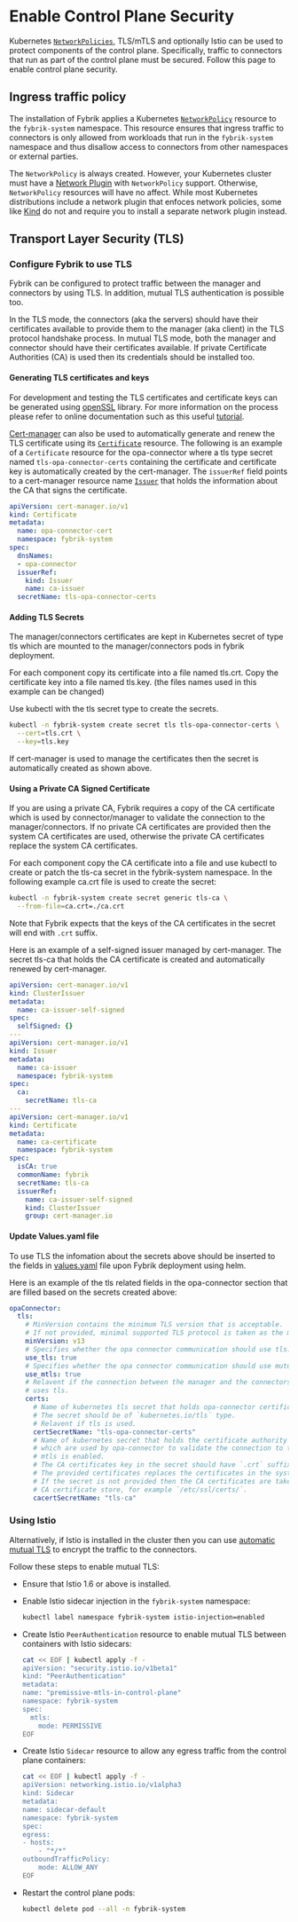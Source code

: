 # Enable Control Plane Security

<!-- TODO: once the Helm chart is ready change the text in the Mutual TLS section  -->

Kubernetes [`NetworkPolicies`](https://kubernetes.io/docs/concepts/services-networking/network-policies/), TLS/mTLS and optionally Istio can be used to protect components of the control plane. Specifically, traffic to connectors that run as part of the control plane must be secured. Follow this page to enable control plane security.


## Ingress traffic policy

The installation of Fybrik applies a Kubernetes [`NetworkPolicy`](https://kubernetes.io/docs/concepts/services-networking/network-policies/) resource to the `fybrik-system` namespace. This resource ensures that ingress traffic to connectors is only allowed from workloads that run in the `fybrik-system` namespace and thus disallow access to connectors from other namespaces or external parties.

The `NetworkPolicy` is always created. However, your Kubernetes cluster must have a [Network Plugin](https://kubernetes.io/docs/concepts/extend-kubernetes/compute-storage-net/network-plugins/) with `NetworkPolicy` support. Otherwise, `NetworkPolicy` resources will have no affect. While most Kubernetes distributions include a network plugin that enfoces network policies, some like [Kind](https://kind.sigs.k8s.io/) do not and require you to install a separate network plugin instead.

## Transport Layer Security (TLS)

### Configure Fybrik to use TLS

Fybrik can be configured to protect traffic between the manager and connectors by using TLS. In addition, mutual TLS authentication is possible too.
 
In the TLS mode, the connectors (aka the servers) should have their certificates available to provide them to the manager (aka client) in the TLS protocol handshake process. In mutual TLS mode, both the manager and connector should have their certificates available. If private Certificate Authorities (CA) is used then its credentials should be installed too.

#### Generating TLS certificates and keys

For development and testing the TLS certificates and certificate keys can be generated using [openSSL](https://en.wikipedia.org/wiki/OpenSSL) library. For more information on the process please refer to online documentation such as this useful [tutorial](https://www.youtube.com/watch?v=7YgaZIFn7mY).

[Cert-manager](https://cert-manager.io/) can also be used to automatically generate and renew the TLS certificate using its [`Certificate`](https://cert-manager.io/docs/concepts/certificate/) resource. The following is an example of a `Certificate` resource for the opa-connector where a tls type secret named `tls-opa-connector-certs` containing the certificate and certificate key is automatically created by the cert-manager. The `issuerRef` field points to a cert-manager resource name [`Issuer`](https://cert-manager.io/docs/configuration/ca/) that holds the information about the CA that signs the certificate.

```yaml
apiVersion: cert-manager.io/v1
kind: Certificate
metadata:
  name: opa-connector-cert
  namespace: fybrik-system
spec:
  dnsNames:
  - opa-connector
  issuerRef:
    kind: Issuer
    name: ca-issuer
  secretName: tls-opa-connector-certs

```

#### Adding TLS Secrets

The manager/connectors certificates are kept in Kubernetes secret of type tls which are mounted to the manager/connectors pods in fybrik deployment.

For each component copy its certificate into a file named tls.crt. Copy the certificate key into a file named tls.key. (the files names used in this example can be changed)

Use kubectl with the tls secret type to create the secrets.

```bash
kubectl -n fybrik-system create secret tls tls-opa-connector-certs \
  --cert=tls.crt \
  --key=tls.key
```

If cert-manager is used to manage the certificates then the secret is automatically created as shown above.

#### Using a Private CA Signed Certificate

If you are using a private CA, Fybrik requires a copy of the CA certificate which is used by connector/manager to validate the connection to the manager/connectors.
If no private CA certificates are provided then the system CA certificates are used, otherwise the private CA certificates replace the system CA certificates.

For each component copy the CA certificate into a file and use kubectl to create or patch the tls-ca secret in the fybrik-system namespace. In the following example ca.crt file is used to create the secret:

```bash
kubectl -n fybrik-system create secret generic tls-ca \
  --from-file=ca.crt=./ca.crt
```

Note that Fybrik expects that the keys of the CA certificates in the secret will end with `.crt` suffix.

Here is an example of a self-signed issuer managed by cert-manager. The secret tls-ca that holds the CA certificate
is created and automatically renewed by cert-manager.

```yaml
apiVersion: cert-manager.io/v1
kind: ClusterIssuer
metadata:
  name: ca-issuer-self-signed
spec:
  selfSigned: {}
---
apiVersion: cert-manager.io/v1
kind: Issuer
metadata:
  name: ca-issuer
  namespace: fybrik-system
spec:
  ca:
    secretName: tls-ca
---
apiVersion: cert-manager.io/v1
kind: Certificate
metadata:
  name: ca-certificate
  namespace: fybrik-system
spec:
  isCA: true
  commonName: fybrik
  secretName: tls-ca
  issuerRef:
    name: ca-issuer-self-signed
    kind: ClusterIssuer
    group: cert-manager.io
```

#### Update Values.yaml file

To use TLS the infomation about the secrets above should be inserted to the fields in [values.yaml](https://github.com/fybrik/fybrik/blob/master/charts/fybrik/values.yaml) file upon Fybrik deployment using helm.

Here is an example of the tls related fields in the opa-connector section that are filled based on the secrets created above:

```yaml
opaConnector:
  tls:
    # MinVersion contains the minimum TLS version that is acceptable.
    # If not provided, minimal supported TLS protocol is taken as the minimum.
    minVersion: v13
    # Specifies whether the opa connector communication should use tls.
    use_tls: true
    # Specifies whether the opa connector communication should use mutual tls.
    use_mtls: true
    # Relavent if the connection between the manager and the connectors
    # uses tls.
    certs:
      # Name of kubernetes tls secret that holds opa-connector certificates.
      # The secret should be of `kubernetes.io/tls` type.
      # Relavent if tls is used.
      certSecretName: "tls-opa-connector-certs"
      # Name of kubernetes secret that holds the certificate authority (CA) certificates
      # which are used by opa-connector to validate the connection to the manager if
      # mtls is enabled.
      # The CA certificates key in the secret should have `.crt` suffix.
      # The provided certificates replaces the certificates in the system CA certificate store.
      # If the secret is not provided then the CA certificates are taken from the system
      # CA certificate store, for example `/etc/ssl/certs/`.
      cacertSecretName: "tls-ca"
```

### Using Istio

Alternatively, if Istio is installed in the cluster then you can use [automatic mutual TLS](https://istio.io/latest/docs/tasks/security/authentication/authn-policy/#auto-mutual-tls) to encrypt the traffic to the connectors.

Follow these steps to enable mutual TLS:

- Ensure that Istio 1.6 or above is installed.

- Enable Istio sidecar injection in the `fybrik-system` namespace:

    ```bash
    kubectl label namespace fybrik-system istio-injection=enabled
    ```
- Create Istio `PeerAuthentication` resource to enable mutual TLS between containers with Istio sidecars:
    ```bash
    cat << EOF | kubectl apply -f -
    apiVersion: "security.istio.io/v1beta1"
    kind: "PeerAuthentication"
    metadata:
    name: "premissive-mtls-in-control-plane"
    namespace: fybrik-system
    spec:
      mtls:
        mode: PERMISSIVE    
    EOF
    ```
- Create Istio `Sidecar` resource to allow any egress traffic from the control plane containers:
    ```bash
    cat << EOF | kubectl apply -f -
    apiVersion: networking.istio.io/v1alpha3
    kind: Sidecar
    metadata:
    name: sidecar-default
    namespace: fybrik-system
    spec:
    egress:
    - hosts:
        - "*/*"
    outboundTrafficPolicy:
        mode: ALLOW_ANY
    EOF
    ```
- Restart the control plane pods:
    ```bash
    kubectl delete pod --all -n fybrik-system
    ```
